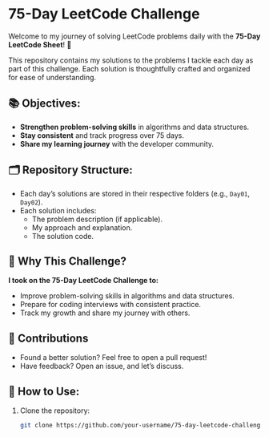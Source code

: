 # 75-Day LeetCode Challenge

Welcome to my journey of solving LeetCode problems daily with the **75-Day LeetCode Sheet**! 🚀

This repository contains my solutions to the problems I tackle each day as part of this challenge. Each solution is thoughtfully crafted and organized for ease of understanding. 

## 📚 Objectives:
- **Strengthen problem-solving skills** in algorithms and data structures.
- **Stay consistent** and track progress over 75 days.
- **Share my learning journey** with the developer community.

## 🗂️ Repository Structure:
- Each day’s solutions are stored in their respective folders (e.g., `Day01`, `Day02`).
- Each solution includes:
  - The problem description (if applicable).
  - My approach and explanation.
  - The solution code.
 
## 🌟 Why This Challenge?
**I took on the 75-Day LeetCode Challenge to:**
- Improve problem-solving skills in algorithms and data structures.
- Prepare for coding interviews with consistent practice.
- Track my growth and share my journey with others.


## 🤝 Contributions
- Found a better solution? Feel free to open a pull request!
- Have feedback? Open an issue, and let’s discuss.


## 🌟 How to Use:
1. Clone the repository:
   ```bash
   git clone https://github.com/your-username/75-day-leetcode-challenge.git


   
